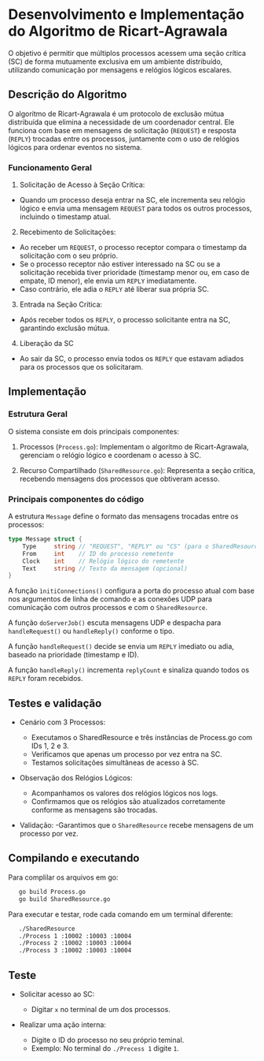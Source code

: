# Desenvolvimento e Implementação do Algoritmo de Ricart-Agrawala

O objetivo é permitir que múltiplos processos acessem uma seção crítica (SC) de forma mutuamente exclusiva em um ambiente distribuído, utilizando comunicação por mensagens e relógios lógicos escalares.

## Descrição do Algoritmo

O algoritmo de Ricart-Agrawala é um protocolo de exclusão mútua distribuída que elimina a necessidade de um coordenador central. Ele funciona com base em mensagens de solicitação (`REQUEST`) e resposta (`REPLY`) trocadas entre os processos, juntamente com o uso de relógios lógicos para ordenar eventos no sistema.

### Funcionamento Geral

1. Solicitação de Acesso à Seção Crítica:
  - Quando um processo deseja entrar na SC, ele incrementa seu relógio lógico e envia uma mensagem `REQUEST` para todos os outros processos, incluindo o timestamp atual.

2. Recebimento de Solicitações:
  - Ao receber um `REQUEST`, o processo receptor compara o timestamp da solicitação com o seu próprio.
  - Se o processo receptor não estiver interessado na SC ou se a solicitação recebida tiver prioridade (timestamp menor ou, em caso de empate, ID menor), ele envia um `REPLY` imediatamente.
  - Caso contrário, ele adia o `REPLY` até liberar sua própria SC.

3. Entrada na Seção Crítica:
  - Após receber todos os `REPLY`, o processo solicitante entra na SC, garantindo exclusão mútua.

4. Liberação da SC
  - Ao sair da SC, o processo envia todos os `REPLY` que estavam adiados para os processos que os solicitaram.

## Implementação

### Estrutura Geral

O sistema consiste em dois principais componentes:

1. Processos (`Process.go`): Implementam o algoritmo de Ricart-Agrawala, gerenciam o relógio lógico e coordenam o acesso à SC.

2. Recurso Compartilhado (`SharedResource.go`): Representa a seção crítica, recebendo mensagens dos processos que obtiveram acesso.

### Principais componentes do código

A estrutura `Message` define o formato das mensagens trocadas entre os processos:

```go
type Message struct {
    Type     string // "REQUEST", "REPLY" ou "CS" (para o SharedResource)
    From     int    // ID do processo remetente
    Clock    int    // Relógio lógico do remetente
    Text     string // Texto da mensagem (opcional)
}
```

A função `ìnitiConnections()` configura a porta do processo atual com base nos argumentos de linha de comando e as conexões UDP para comunicação com outros processos e com o `SharedResource`.

A função `doServerJob()` escuta mensagens UDP e despacha para `handleRequest()` ou `handleReply()` conforme o tipo.

A função `handleRequest()` decide se envia um `REPLY` imediato ou adia, baseado na prioridade (timestamp e ID).

A função `handleReply()` incrementa `replyCount` e sinaliza quando todos os `REPLY` foram recebidos.

## Testes e validação

- Cenário com 3 Processos:
  - Executamos o SharedResource e três instâncias de Process.go com IDs 1, 2 e 3.
  - Verificamos que apenas um processo por vez entra na SC.
  - Testamos solicitações simultâneas de acesso à SC.

- Observação dos Relógios Lógicos:
  - Acompanhamos os valores dos relógios lógicos nos logs.
  - Confirmamos que os relógios são atualizados corretamente conforme as mensagens são trocadas.

- Validação:
  -Garantimos que o `SharedResource` recebe mensagens de um processo por vez.

## Compilando e executando

Para complilar os arquivos em go:

```bash
   go build Process.go
   go build SharedResource.go
```

Para executar e testar, rode cada comando em um terminal diferente:

```bash
   ./SharedResource 
   ./Process 1 :10002 :10003 :10004 
   ./Process 2 :10002 :10003 :10004 
   ./Process 3 :10002 :10003 :10004 
```

## Teste

- Solicitar acesso ao SC:
  - Digitar `x` no terminal de um dos processos.

- Realizar uma ação interna:
  - Digite o ID do processo no seu próprio teminal.
  - Exemplo: No terminal do `./Precess 1` digite `1`.


